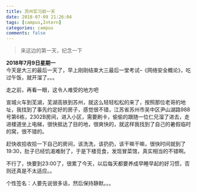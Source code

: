 ```yaml
---
title: 苏州实习前一天
date: 2018-07-09 21:26:04
tags: [campus,Intern]
categories: campus
comments: false
---
```


> 来这边的第一天，纪念一下

<!--more-->

**2018年7月9日星期一**  
     今天是大三的最后一天了，早上刚刚结束大三最后一堂考试–《网络安全概论》，吃过午饭，就开溜了。。。

走之前，再看一眼，这令人难受的地方吧



宣城火车到芜湖，芜湖高铁到苏州，就这么轻轻松松的来了，按照那位老哥的地址，我找到了事先约定好的房子，感觉很不错，江苏省苏州市吴中区尹山湖路988号第6栋，2302B房间，进入小区，需要刷卡，偷偷的跟随一位仁兄溜了进去，走进楼道坐上电梯，很快抵达了目的地，很爽快的，就这样我找到了自己的暑假临时的窝，很不错的。

赶快收拾收拾一下自己的房间，该洗洗，该扔扔，该干嘛干嘛，很快时间就到了19:30，肚子已经饥渴难耐了，于是下楼觅食，发现冒菜馆，真实相当的不错啊。



不行了，快要到23:00了，很累了今天，以后每天都要养成早睡早起的好习惯，否则还真是不太适应。。



个性签名：人要先说很多话，然后保持静默。。。